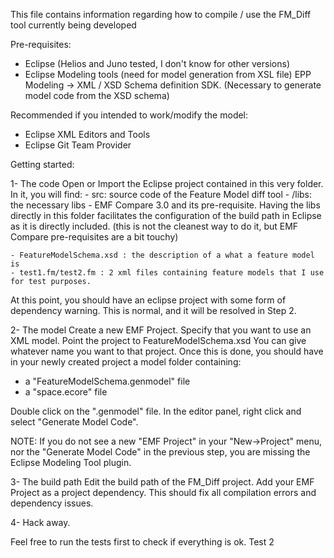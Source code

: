 This file contains information regarding how to compile / use the FM_Diff tool 
currently being developed


Pre-requisites: 
- Eclipse (Helios and Juno tested, I don't know for other versions)
- Eclipse Modeling tools (need for model generation from XSL file)
	EPP Modeling ->  XML / XSD Schema definition SDK.  (Necessary to generate model code from the XSD schema) 

Recommended if you intended to work/modify the model: 
- Eclipse XML Editors and Tools
- Eclipse Git Team Provider 

Getting started:

1- The code
Open or Import the Eclipse project contained in this very folder. In it, you will find: 
	- src: source code of the Feature Model diff tool
	- /libs: the necessary libs - EMF Compare 3.0 and its pre-requisite. Having the libs directly in this folder facilitates the configuration of the build path in Eclipse as it is directly included.
	(this is not the cleanest way to do it, but EMF Compare pre-requisites are a bit touchy)

	- FeatureModelSchema.xsd : the description of a what a feature model is
	- test1.fm/test2.fm : 2 xml files containing feature models that I use for test purposes.

At this point, you should have an eclipse project with some form of dependency warning. 
This is normal, and it will be resolved in Step 2. 

2- The model
Create a new EMF Project. Specify that you want to use an XML model. Point the project
to FeatureModelSchema.xsd
You can give whatever name you want to that project. 
Once this is done, you should have in your newly created project a model folder containing:
- a "FeatureModelSchema.genmodel" file
- a "space.ecore" file

Double click on the ".genmodel" file. In the editor panel, right click and select "Generate Model Code". 

NOTE: If you do not see a new "EMF Project" in your "New->Project" menu, nor the "Generate Model Code" 
in the previous step, you are missing the Eclipse Modeling Tool plugin. 

3- The build path
Edit the build path of the FM_Diff project. Add your EMF Project as a project dependency. 
This should fix all compilation errors and dependency issues. 

4- Hack away. 

Feel free to run the tests first to check if everything is ok.
Test 2




